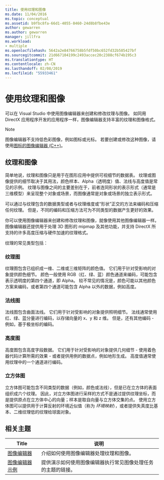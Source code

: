 ```yaml
---
title: 使用纹理和图像
ms.date: 11/04/2016
ms.topic: conceptual
ms.assetid: b9fbc8fa-66d1-4055-8460-24d8b8fbe43e
author: gewarren
ms.author: gewarren
manager: jillfra
ms.workload:
- multiple
ms.openlocfilehash: 5642a2e84766758b5fdf50bc652fd32b585427bf
ms.sourcegitcommit: 21d667104199c2493accec20c2388cf674b195c3
ms.translationtype: HT
ms.contentlocale: zh-CN
ms.lasthandoff: 02/08/2019
ms.locfileid: "55933461"
---
```

# <a name="work-with-textures-and-images"></a>使用纹理和图像

可以在 Visual Studio 中使用图像编辑器来创建和修改纹理与图像。 如同用 DirectX 应用程序开发的应用程序一样，图像编辑器支持丰富的纹理和图像格式。

> [!NOTE]
> 图像编辑器不支持低色彩图像，例如图标或光标。 若要创建或修改这种图像，请使用[图标的图像编辑器 (C++)](/cpp/windows/image-editor-for-icons)。

## <a name="textures-and-images"></a>纹理和图像

简单地说，纹理和图像只是用于在图形应用中提供可视细节的数据表。 纹理或图像提供的细节取决于其用法，颜色样本、Alpha（透明度）值、法线与高度值是常见的示例。 纹理与图像之间的主要差别在于，前者连同形状的表示形式（通常是三维模型）来呈现整个对象或场景，而图像通常是对象或场景的独立表示形式。

可以通过与纹理包含的数据类型或者与纹理维度或“形状”正交的方法来编码和压缩任何纹理。 但是，不同的编码和压缩方法可为不同类型的数据产生更好的效果。

你可以使用图像编辑器来创建和修改纹理和图像，就像使用其他图像编辑器一样。 图像编辑器还提供用于处理 3D 图形的 mipmap 及其他功能，并支持 DirectX 所支持的许多高度压缩与硬件加速的纹理格式。

纹理的常见类型包括：

### <a name="texture-maps"></a>纹理图

纹理图包含已组织成一维、二维或三维矩阵的颜色值。 它们用于针对受影响的对象提供颜色细节。 颜色一般使用 RGB（红、绿、蓝）颜色通道来编码，可能包含表示透明度的第四个通道，即 Alpha。 较不常见的情况是，颜色可能以其他颜色方案来编码，或者第四个通道可能包含 Alpha 以外的数据，例如高度。

### <a name="normal-maps"></a>法线图

法线图包含曲面法线。 它们用于针对受影响的对象提供照明细节。 法线通常使用红、绿、蓝分量进行编码，以存储向量的 x、y 和 z 维。 但是，还有其他编码 - 例如，基于极坐标的编码。

### <a name="height-maps"></a>高度图

高度图包含高度字段数据。 它们用于针对受影响的对象提供几何细节 - 使用着色器代码计算所需的效果 - 或者提供用例的数据点，例如地形生成。 高度值通常使用纹理中的一个通道进行编码。

### <a name="cube-maps"></a>立方体图

立方体图可能包含不同类型的数据（例如，颜色或法线），但是已在立方体的表面组织成六个纹理。 因此，对立方体图进行采样的方式不是通过提供纹理坐标，而是提供原点在立方体中心的向量；样本是取自向量与立方体交集的点。 使用立方体图可以提供用于计算反射的环境近似值（称为 *环境映射*），或者提供失真度比基本、二维纹理低的纹理给球面对象。

## <a name="related-topics"></a>相关主题

|Title|说明​​|
|-----------|-----------------|
|[图像编辑器](../designers/image-editor.md)|介绍如何使用图像编辑器处理纹理和图像。|
|[图像编辑器示例](../designers/image-editor-examples.md)|提供演示如何使用图像编辑器执行常见图像处理任务的主题的链接。|